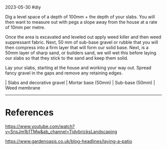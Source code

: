 2023-05-30
#diy

Dig a level space of a depth of 100mm + the depth of your slabs. You will then want to measure out with pegs a slope away from the house at a rate of 10mm per metre.

Once the area is excavated and leveled out apply weed killer and then weed suppressant fabric. Next, 50 mm of sub-base gravel or rubble that you will then compress into a firm layer that will form our solid base. Next, is a 50mm layer of sharp sand, or builders sand, we will wet this before laying our slabs so that they stick to the sand and keep them solid.

Lay your slabs, starting at the house and working your way out. Spread fancy gravel in the gaps and remove any retaining edges.

| Slabs and decorative gravel
| Mortar base (50mm)
| Sub-base (50mm)
| Weed membrane


---
# References
https://www.youtube.com/watch?v=SnsJm1b1TMw&ab_channel=TidybricksLandscaping

https://www.gardenoasis.co.uk/blog-headlines/laying-a-patio